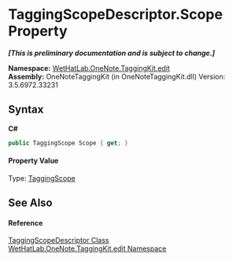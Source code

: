 # TaggingScopeDescriptor.Scope Property 
 _**\[This is preliminary documentation and is subject to change.\]**_

**Namespace:**&nbsp;<a href="60ca3730-00cd-fce3-4009-523f3952fd9e">WetHatLab.OneNote.TaggingKit.edit</a><br />**Assembly:**&nbsp;OneNoteTaggingKit (in OneNoteTaggingKit.dll) Version: 3.5.6972.33231

## Syntax

**C#**<br />
``` C#
public TaggingScope Scope { get; }
```


#### Property Value
Type: <a href="b3be4048-2099-50e6-21a5-1c36d2dcb4f3">TaggingScope</a>

## See Also


#### Reference
<a href="3690bbaa-4a73-a467-79e3-8a5755b34628">TaggingScopeDescriptor Class</a><br /><a href="60ca3730-00cd-fce3-4009-523f3952fd9e">WetHatLab.OneNote.TaggingKit.edit Namespace</a><br />